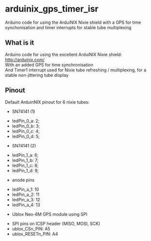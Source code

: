 # arduinix_gps_timer_isr
Arduino code for using the ArduiNIX Nixie shield with a GPS for time synchonisation and timer interrupts for stable tube multiplexing

## What is it
Arduino code for using the excellent ArduiNIX Nixie shield: http://arduinix.com/  
With an added GPS for time synchronisation  
And Timer1 interrupt used for Nixie tube refreshing / multiplexing, for a stable non-jittering tube display

## Pinout
Default ArduinNIX pinout for 6 nixie tubes:
* SN74141 (1)
- ledPin_0_a: 2;
- ledPin_0_b: 3;
- ledPin_0_c: 4;
- ledPin_0_d: 5;

* SN74141 (2)
- ledPin_1_a: 6;
- ledPin_1_b: 7;
- ledPin_1_c: 8;
- ledPin_1_d: 9;

* anode pins
- ledPin_a_1: 10
- ledPin_a_2: 11
- ledPin_a_3: 12
- ledPin_a_4: 13

* Ublox Neo-6M GPS module using SPI 
- SPI pins on ICSP header (MISO, MOSI, SCK)
- ublox_CSn_PIN: A5
- ublox_RESETn_PIN: A4

